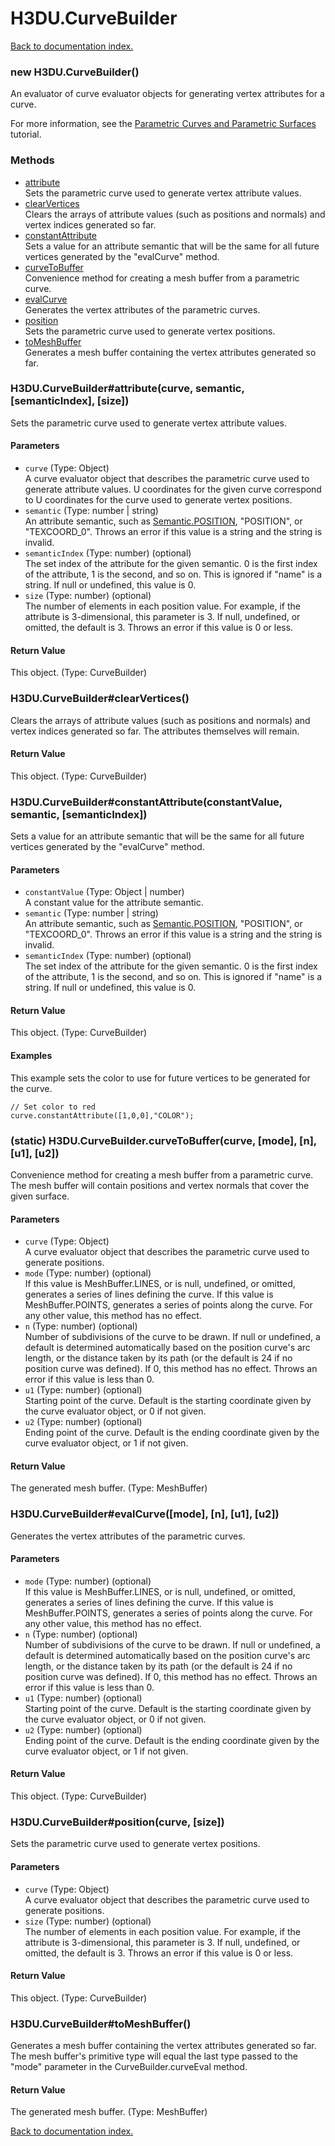 # H3DU.CurveBuilder

[Back to documentation index.](index.md)

<a name='H3DU.CurveBuilder'></a>
### new H3DU.CurveBuilder()

An evaluator of curve evaluator objects for generating
vertex attributes for a curve.

For more information, see the <a href="tutorial-surfaces.md">Parametric Curves and Parametric Surfaces</a> tutorial.

### Methods

* [attribute](#H3DU.CurveBuilder_attribute)<br>Sets the parametric curve used to generate vertex attribute values.
* [clearVertices](#H3DU.CurveBuilder_clearVertices)<br>Clears the arrays of attribute values (such as positions and normals)
and vertex indices generated so far.
* [constantAttribute](#H3DU.CurveBuilder_constantAttribute)<br>Sets a value for an attribute semantic that will be the same for all
future vertices generated by the "evalCurve" method.
* [curveToBuffer](#H3DU.CurveBuilder.curveToBuffer)<br>Convenience method for creating a mesh buffer from a parametric
curve.
* [evalCurve](#H3DU.CurveBuilder_evalCurve)<br>Generates the vertex attributes of the parametric curves.
* [position](#H3DU.CurveBuilder_position)<br>Sets the parametric curve used to generate vertex positions.
* [toMeshBuffer](#H3DU.CurveBuilder_toMeshBuffer)<br>Generates a mesh buffer containing the vertex attributes
generated so far.

<a name='H3DU.CurveBuilder_attribute'></a>
### H3DU.CurveBuilder#attribute(curve, semantic, [semanticIndex], [size])

Sets the parametric curve used to generate vertex attribute values.

#### Parameters

* `curve` (Type: Object)<br>A curve evaluator object that describes the parametric curve used to generate attribute values. U coordinates for the given curve correspond to U coordinates for the curve used to generate vertex positions.
* `semantic` (Type: number | string)<br>An attribute semantic, such as <a href="Semantic.md#Semantic.POSITION">Semantic.POSITION</a>, "POSITION", or "TEXCOORD_0". Throws an error if this value is a string and the string is invalid.
* `semanticIndex` (Type: number) (optional)<br>The set index of the attribute for the given semantic. 0 is the first index of the attribute, 1 is the second, and so on. This is ignored if "name" is a string. If null or undefined, this value is 0.
* `size` (Type: number) (optional)<br>The number of elements in each position value. For example, if the attribute is 3-dimensional, this parameter is 3. If null, undefined, or omitted, the default is 3. Throws an error if this value is 0 or less.

#### Return Value

This object. (Type: CurveBuilder)

<a name='H3DU.CurveBuilder_clearVertices'></a>
### H3DU.CurveBuilder#clearVertices()

Clears the arrays of attribute values (such as positions and normals)
and vertex indices generated so far. The attributes themselves will remain.

#### Return Value

This object. (Type: CurveBuilder)

<a name='H3DU.CurveBuilder_constantAttribute'></a>
### H3DU.CurveBuilder#constantAttribute(constantValue, semantic, [semanticIndex])

Sets a value for an attribute semantic that will be the same for all
future vertices generated by the "evalCurve" method.

#### Parameters

* `constantValue` (Type: Object | number)<br>A constant value for the attribute semantic.
* `semantic` (Type: number | string)<br>An attribute semantic, such as <a href="Semantic.md#Semantic.POSITION">Semantic.POSITION</a>, "POSITION", or "TEXCOORD_0". Throws an error if this value is a string and the string is invalid.
* `semanticIndex` (Type: number) (optional)<br>The set index of the attribute for the given semantic. 0 is the first index of the attribute, 1 is the second, and so on. This is ignored if "name" is a string. If null or undefined, this value is 0.

#### Return Value

This object. (Type: CurveBuilder)

#### Examples

This example sets the color to use for future
vertices to be generated for the curve.

    // Set color to red
    curve.constantAttribute([1,0,0],"COLOR");

<a name='H3DU.CurveBuilder.curveToBuffer'></a>
### (static) H3DU.CurveBuilder.curveToBuffer(curve, [mode], [n], [u1], [u2])

Convenience method for creating a mesh buffer from a parametric
curve. The mesh buffer will contain positions and vertex normals that
cover the given surface.

#### Parameters

* `curve` (Type: Object)<br>A curve evaluator object that describes the parametric curve used to generate positions.
* `mode` (Type: number) (optional)<br>If this value is MeshBuffer.LINES, or is null, undefined, or omitted, generates a series of lines defining the curve. If this value is MeshBuffer.POINTS, generates a series of points along the curve. For any other value, this method has no effect.
* `n` (Type: number) (optional)<br>Number of subdivisions of the curve to be drawn. If null or undefined, a default is determined automatically based on the position curve's arc length, or the distance taken by its path (or the default is 24 if no position curve was defined). If 0, this method has no effect. Throws an error if this value is less than 0.
* `u1` (Type: number) (optional)<br>Starting point of the curve. Default is the starting coordinate given by the curve evaluator object, or 0 if not given.
* `u2` (Type: number) (optional)<br>Ending point of the curve. Default is the ending coordinate given by the curve evaluator object, or 1 if not given.

#### Return Value

The generated mesh buffer. (Type: MeshBuffer)

<a name='H3DU.CurveBuilder_evalCurve'></a>
### H3DU.CurveBuilder#evalCurve([mode], [n], [u1], [u2])

Generates the vertex attributes of the parametric curves.

#### Parameters

* `mode` (Type: number) (optional)<br>If this value is MeshBuffer.LINES, or is null, undefined, or omitted, generates a series of lines defining the curve. If this value is MeshBuffer.POINTS, generates a series of points along the curve. For any other value, this method has no effect.
* `n` (Type: number) (optional)<br>Number of subdivisions of the curve to be drawn. If null or undefined, a default is determined automatically based on the position curve's arc length, or the distance taken by its path (or the default is 24 if no position curve was defined). If 0, this method has no effect. Throws an error if this value is less than 0.
* `u1` (Type: number) (optional)<br>Starting point of the curve. Default is the starting coordinate given by the curve evaluator object, or 0 if not given.
* `u2` (Type: number) (optional)<br>Ending point of the curve. Default is the ending coordinate given by the curve evaluator object, or 1 if not given.

#### Return Value

This object. (Type: CurveBuilder)

<a name='H3DU.CurveBuilder_position'></a>
### H3DU.CurveBuilder#position(curve, [size])

Sets the parametric curve used to generate vertex positions.

#### Parameters

* `curve` (Type: Object)<br>A curve evaluator object that describes the parametric curve used to generate positions.
* `size` (Type: number) (optional)<br>The number of elements in each position value. For example, if the attribute is 3-dimensional, this parameter is 3. If null, undefined, or omitted, the default is 3. Throws an error if this value is 0 or less.

#### Return Value

This object. (Type: CurveBuilder)

<a name='H3DU.CurveBuilder_toMeshBuffer'></a>
### H3DU.CurveBuilder#toMeshBuffer()

Generates a mesh buffer containing the vertex attributes
generated so far. The mesh buffer's primitive type will equal the
last type passed to the "mode" parameter in the CurveBuilder.curveEval method.

#### Return Value

The generated mesh buffer. (Type: MeshBuffer)

[Back to documentation index.](index.md)
